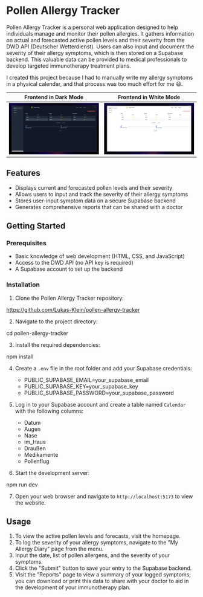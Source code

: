 # Pollen Allergy Tracker

Pollen Allergy Tracker is a personal web application designed to help individuals manage and monitor their pollen allergies. It gathers information on actual and forecasted active pollen levels and their severity from the DWD API (Deutscher Wetterdienst). Users can also input and document the severity of their allergy symptoms, which is then stored on a Supabase backend. This valuable data can be provided to medical professionals to develop targeted immunotherapy treatment plans.

I created this project because I had to manually write my allergy symptoms in a physical calendar, and that process was too much effort for me 😄.

Frontend in Dark Mode        |  Frontend in White Mode
:-------------------------:|:-------------------------:
![](./static/frontend-dark.png)  |  ![](./static/frontend-white.png)

## Features

- Displays current and forecasted pollen levels and their severity
- Allows users to input and track the severity of their allergy symptoms
- Stores user-input symptom data on a secure Supabase backend
- Generates comprehensive reports that can be shared with a doctor

## Getting Started

### Prerequisites

- Basic knowledge of web development (HTML, CSS, and JavaScript)
- Access to the DWD API (no API key is required)
- A Supabase account to set up the backend

### Installation

1. Clone the Pollen Allergy Tracker repository:

https://github.com/Lukas-Klein/pollen-allergy-tracker

2. Navigate to the project directory:

cd pollen-allergy-tracker

3. Install the required dependencies:

npm install

4. Create a `.env` file in the root folder and add your Supabase credentials:

   - PUBLIC_SUPABASE_EMAIL=your_supabase_email
   - PUBLIC_SUPABASE_KEY=your_supabase_key 
   - PUBLIC_SUPABASE_PASSWORD=your_supabase_password

5. Log in to your Supabase account and create a table named `Calendar` with the following columns:
   - Datum
   - Augen
   - Nase
   - im_Haus
   - Draußen
   - Medikamente
   - Pollenflug

6. Start the development server:

npm run dev

7. Open your web browser and navigate to `http://localhost:5173` to view the website.

## Usage

1. To view the active pollen levels and forecasts, visit the homepage.
2. To log the severity of your allergy symptoms, navigate to the "My Allergy Diary" page from the menu.
3. Input the date, list of pollen allergens, and the severity of your symptoms.
4. Click the "Submit" button to save your entry to the Supabase backend.
5. Visit the "Reports" page to view a summary of your logged symptoms; you can download or print this data to share with your doctor to aid in the development of your immunotherapy plan.
